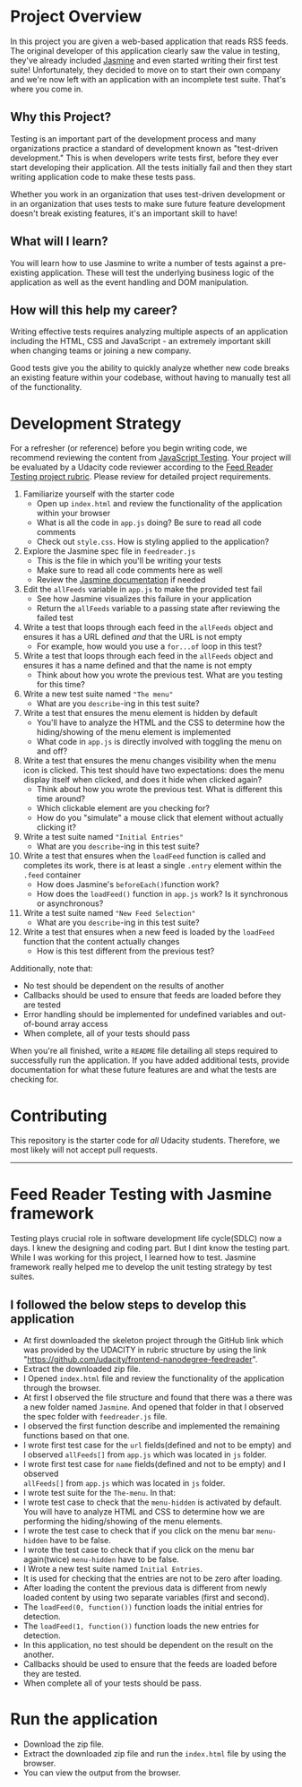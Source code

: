 # Project Overview

In this project you are given a web-based application that reads RSS feeds. The original developer of this application clearly saw the value in testing, they've already included [Jasmine](http://jasmine.github.io/) and even started writing their first test suite! Unfortunately, they decided to move on to start their own company and we're now left with an application with an incomplete test suite. That's where you come in.

## Why this Project?

Testing is an important part of the development process and many organizations practice a standard of development known as "test-driven development." This is when developers write tests first, before they ever start developing their application. All the tests initially fail and then they start writing application code to make these tests pass.

Whether you work in an organization that uses test-driven development or in an organization that uses tests to make sure future feature development doesn't break existing features, it's an important skill to have!

## What will I learn?

You will learn how to use Jasmine to write a number of tests against a pre-existing application. These will test the underlying business logic of the application as well as the event handling and DOM manipulation.

## How will this help my career?

Writing effective tests requires analyzing multiple aspects of an application including the HTML, CSS and JavaScript - an extremely important skill when changing teams or joining a new company.

Good tests give you the ability to quickly analyze whether new code breaks an existing feature within your codebase, without having to manually test all of the functionality.

# Development Strategy

For a refresher (or reference) before you begin writing code, we recommend reviewing the content from [JavaScript Testing](https://www.udacity.com/course/javascript-testing--ud549). Your project will be evaluated by a Udacity code reviewer according to the [Feed Reader Testing project rubric](https://review.udacity.com/#!/rubrics/18/view). Please review for detailed project requirements.

1.  Familiarize yourself with the starter code
    -   Open up `index.html` and review the functionality of the application within your browser
    -   What is all the code in `app.js` doing? Be sure to read all code comments
    -   Check out `style.css`. How is styling applied to the application?
2.  Explore the Jasmine spec file in `feedreader.js`
    -   This is the file in which you'll be writing your tests
    -   Make sure to read all code comments here as well
    -   Review the [Jasmine documentation](http://jasmine.github.io) if needed
3.  Edit the `allFeeds` variable in `app.js` to make the provided test fail
    -   See how Jasmine visualizes this failure in your application
    -   Return the `allFeeds` variable to a passing state after reviewing the failed test
4.  Write a test that loops through each feed in the `allFeeds` object and ensures it has a URL defined _and_ that the URL is not empty
    -   For example, how would you use a `for...of` loop in this test?
5.  Write a test that loops through each feed in the `allFeeds` object and ensures it has a name defined and that the name is not empty
    -   Think about how you wrote the previous test. What are you testing for this time?
6.  Write a new test suite named `"The menu"`
    -   What are you `describe`-ing in this test suite?
7.  Write a test that ensures the menu element is hidden by default
    -   You'll have to analyze the HTML and the CSS to determine how the hiding/showing of the menu element is implemented
    -   What code in `app.js` is directly involved with toggling the menu on and off?
8.  Write a test that ensures the menu changes visibility when the menu icon is clicked. This test should have two expectations: does the menu display itself when clicked, and does it hide when clicked again?
    -   Think about how you wrote the previous test. What is different this time around?
    -   Which clickable element are you checking for?
    -   How do you "simulate" a mouse click that element without actually clicking it?
9.  Write a test suite named `"Initial Entries"`
    -   What are you `describe`-ing in this test suite?
10. Write a test that ensures when the `loadFeed` function is called and completes its work, there is at least a single `.entry` element within the `.feed` container
    -   How does Jasmine's `beforeEach()`function work?
    -   How does the `loadFeed()` function in `app.js` work? Is it synchronous or asynchronous?
11. Write a test suite named `"New Feed Selection"`
    -   What are you `describe`-ing in this test suite?
12. Write a test that ensures when a new feed is loaded by the `loadFeed` function that the content actually changes
    -   How is this test different from the previous test?

Additionally, note that:

-   No test should be dependent on the results of another
-   Callbacks should be used to ensure that feeds are loaded before they are tested
-   Error handling should be implemented for undefined variables and out-of-bound array access
-   When complete, all of your tests should pass

When you're all finished, write a `README` file detailing all steps required to successfully run the application. If you have added additional tests, provide documentation for what these future features are and what the tests are checking for.

# Contributing

This repository is the starter code for _all_ Udacity students. Therefore, we most likely will not accept pull requests.

________________________________________

# Feed Reader Testing with Jasmine framework

Testing plays crucial role in software development life cycle(SDLC) now a days. I knew the designing and coding part. But I dint know the testing part. While I was working for this project, I learned how to test. Jasmine framework really helped me to develop the unit testing strategy by test suites.

## I followed the below steps to develop this application

-   At first downloaded the skeleton project through the GitHub link which was provided by the UDACITY in rubric structure by using the link "<https://github.com/udacity/frontend-nanodegree-feedreader>".
-   Extract the downloaded zip file.
-   I Opened `index.html` file and review the functionality of the application through the  browser.
-   At first I observed the file structure and found that there was a there was a new folder named `Jasmine`. And opened that folder in that I observed the spec folder with `feedreader.js` file.
-   I observed the first function describe and implemented the remaining functions based on that one.
-   I wrote first test case for the `url` fields(defined and not to be empty) and I observed `allFeeds[]` from  `app.js` which was located in `js` folder.
-   I wrote first test case for `name` fields(defined and not to be empty) and I observed  
    `allFeeds[]` from  `app.js` which was located in `js` folder.
-   I wrote test suite for the `The-menu`. In that:
-   I wrote test case to check that the `menu-hidden` is activated by default. You will have to analyze HTML and CSS to determine how we are performing the hiding/showing of the menu elements.
-   I wrote the test case to check that if you click on the menu bar `menu-hidden` have to be false.
-   I wrote the test case to check that if you click on the menu bar again(twice) `menu-hidden` have to be false.
-   I Wrote a new test suite named `Initial Entries`.
-   It is used for checking that the entries are not to be zero after loading.
-   After loading the content the previous data is different from newly loaded content by using two separate variables (first and second).
-   The `loadFeed(0, function())` function loads the initial entries for detection.
-   The `loadFeed(1, function())` function loads the new entries for detection.
-   In this application, no test should be dependent on the result on the another.
-   Callbacks should be used to ensure that the feeds are loaded before they are tested.
-   When complete all of your tests should be pass.

# Run the application

- Download the zip file.
- Extract the downloaded zip file and run the `index.html` file by using the browser.
- You can view the output from the browser.

